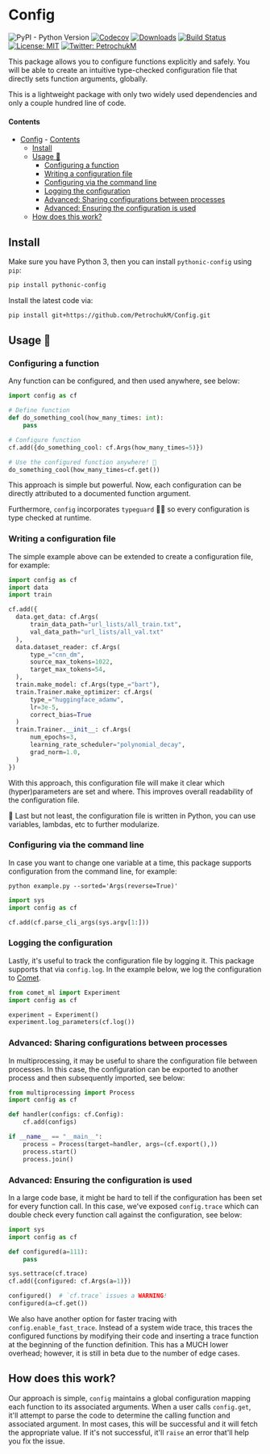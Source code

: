 # Config

![PyPI - Python Version](https://img.shields.io/pypi/pyversions/pythonic-config.svg?style=flat-square)
[![Codecov](https://img.shields.io/codecov/c/github/PetrochukM/HParams/master.svg?style=flat-square)](https://codecov.io/gh/PetrochukM/HParams)
[![Downloads](http://pepy.tech/badge/pythonic-config)](http://pepy.tech/project/pythonic-config)
[![Build Status](https://img.shields.io/travis/PetrochukM/HParams/master.svg?style=flat-square)](https://travis-ci.com/PetrochukM/HParams)
[![License: MIT](https://img.shields.io/badge/License-MIT-brightgreen.svg?style=flat-square)](https://opensource.org/licenses/MIT)
[![Twitter: PetrochukM](https://img.shields.io/twitter/follow/MPetrochuk.svg?style=social)](https://twitter.com/MPetrochuk)

This package allows you to configure functions explicitly and safely. You will be able to create an
intuitive type-checked configuration file that directly sets function arguments, globally.

This is a lightweight package with only two widely used dependencies and only a couple hundred line
of code.

#### Contents

- [Config](#config)
      - [Contents](#contents)
  - [Install](#install)
  - [Usage 🤗](#usage-)
    - [Configuring a function](#configuring-a-function)
    - [Writing a configuration file](#writing-a-configuration-file)
    - [Configuring via the command line](#configuring-via-the-command-line)
    - [Logging the configuration](#logging-the-configuration)
    - [Advanced: Sharing configurations between processes](#advanced-sharing-configurations-between-processes)
    - [Advanced: Ensuring the configuration is used](#advanced-ensuring-the-configuration-is-used)
  - [How does this work?](#how-does-this-work)

## Install

Make sure you have Python 3, then you can install `pythonic-config` using `pip`:

```bash
pip install pythonic-config
```

Install the latest code via:

```bash
pip install git+https://github.com/PetrochukM/Config.git
```

## Usage 🤗

### Configuring a function

Any function can be configured, and then used anywhere, see below:

```python
import config as cf

# Define function
def do_something_cool(how_many_times: int):
    pass

# Configure function
cf.add({do_something_cool: cf.Args(how_many_times=5)})

# Use the configured function anywhere! 🎉
do_something_cool(how_many_times=cf.get())
```

This approach is simple but powerful. Now, each configuration can be directly attributed to a
documented function argument.

Furthermore, `config` incorporates `typeguard` 💂‍♀️ so every configuration is type checked at runtime.

### Writing a configuration file

The simple example above can be extended to create a configuration file, for example:

```python
import config as cf
import data
import train

cf.add({
  data.get_data: cf.Args(
      train_data_path="url_lists/all_train.txt",
      val_data_path="url_lists/all_val.txt"
  ),
  data.dataset_reader: cf.Args(
      type_="cnn_dm",
      source_max_tokens=1022,
      target_max_tokens=54,
  ),
  train.make_model: cf.Args(type_="bart"),
  train.Trainer.make_optimizer: cf.Args(
      type_="huggingface_adamw",
      lr=3e-5,
      correct_bias=True
  )
  train.Trainer.__init__: cf.Args(
      num_epochs=3,
      learning_rate_scheduler="polynomial_decay",
      grad_norm=1.0,
  )
})
```

With this approach, this configuration file will make it clear which (hyper)parameters are set and
where. This improves overall readability of the configuration file.

🐍 Last but not least, the configuration file is written in Python, you can use variables, lambdas,
etc to further modularize.

### Configuring via the command line

In case you want to change one variable at a time, this package supports configuration from the
command line, for example:

```console
python example.py --sorted='Args(reverse=True)'
```

```python
import sys
import config as cf

cf.add(cf.parse_cli_args(sys.argv[1:]))
```

### Logging the configuration

Lastly, it's useful to track the configuration file by logging it. This package supports that
via `config.log`. In the example below, we log the configuration to
[Comet](https://www.comet.ml/).

```python
from comet_ml import Experiment
import config as cf

experiment = Experiment()
experiment.log_parameters(cf.log())
```

### Advanced: Sharing configurations between processes

In multiprocessing, it may be useful to share the configuration file between processes. In this
case, the configuration can be exported to another process and then subsequently imported, see
below:

```python
from multiprocessing import Process
import config as cf

def handler(configs: cf.Config):
    cf.add(configs)

if __name__ == "__main__":
    process = Process(target=handler, args=(cf.export(),))
    process.start()
    process.join()
```

### Advanced: Ensuring the configuration is used

In a large code base, it might be hard to tell if the configuration has been set for every function
call. In this case, we've exposed `config.trace` which can double check every function call
against the configuration, see below:

```python
import sys
import config as cf

def configured(a=111):
    pass

sys.settrace(cf.trace)
cf.add({configured: cf.Args(a=1)})

configured()  # `cf.trace` issues a WARNING!
configured(a=cf.get())
```

We also have another option for faster tracing with `config.enable_fast_trace`. Instead of a system
wide trace, this traces the configured functions by modifying their code and inserting a trace
function at the beginning of the function definition. This has a MUCH lower overhead; however, it is
still in beta due to the number of edge cases.

## How does this work?

Our approach is simple, `config` maintains a global configuration mapping each function to its
associated arguments. When a user calls `config.get`, it'll attempt to parse the code to determine
the calling function and associated argument. In most cases, this will be successful and it will
fetch the appropriate value. If it's not successful, it'll `raise` an error that'll help you fix
the issue.
